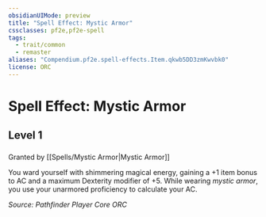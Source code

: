 ```yaml
---
obsidianUIMode: preview
title: "Spell Effect: Mystic Armor"
cssclasses: pf2e,pf2e-spell
tags:
  - trait/common
  - remaster
aliases: "Compendium.pf2e.spell-effects.Item.qkwb5DD3zmKwvbk0"
license: ORC
---
```

# Spell Effect: Mystic Armor
## Level 1
### 






Granted by [[Spells/Mystic Armor|Mystic Armor]]

You ward yourself with shimmering magical energy, gaining a +1 item bonus to AC and a maximum Dexterity modifier of +5. While wearing _mystic armor_, you use your unarmored proficiency to calculate your AC.

*Source: Pathfinder Player Core*
*ORC*